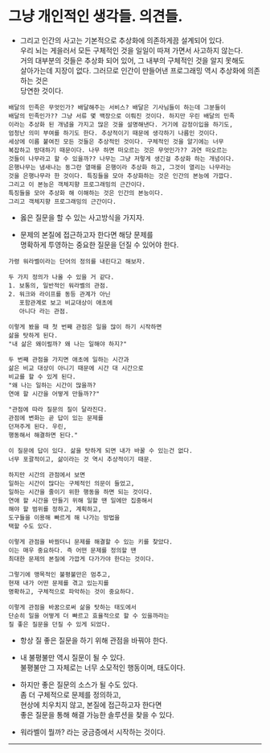 # 그냥 개인적인 생각들. 의견들.
* 그리고 인간의 사고는 기본적으로 추상화에 의존하게끔 설계되어 있다.   
우리 뇌는 게을러서 모든 구체적인 것을 일일이 따져 가면서 사고하지 않는다.    
거의 대부분의 것들은 추상화 되어 있어, 그 내부의 구체적인 것을 알지 못해도   
살아가는데 지장이 없다. 그러므로 인간이 만들어낸 프로그래밍 역시 추상화에 의존 하는 것은   
당연한 것이다.
```
배달의 민족은 무엇인가? 배달해주는 서비스? 배달은 기사님들이 하는데 그분들이   
배달의 민족인가?? 그냥 서류 몇 백장으로 이뤄진 것이다. 하지만 우린 배달의 민족   
이라는 추상화 된 개념을 가지고 많은 것을 설명해낸다. 거기에 감정이입을 하기도,   
엄청난 의미 부여를 하기도 한다. 추상적이기 때문에 생각하기 나름인 것이다.   
세상에 이름 붙여진 모든 것들은 추상적인 것이다. 구체적인 것을 알기에는 너무    
복잡하고 방대하기 때문이다. 나무 하면 떠오르는 것은 무엇인가?? 과연 떠오르는   
것들이 나무라고 할 수 있을까?? 나무는 그냥 저렇게 생긴걸 추상화 하는 개념이다.   
은행나무는 냄새나는 동그란 열매를 은행이라 추상화 하고, 그것이 열리는 나무라는    
것을 은행나무라 한 것이다. 특징들을 모아 추상화하는 것은 인간의 본능에 가깝다.    
그리고 이 본능은 객체지향 프로그래밍의 근간이다.      
특징들을 모아 추상화 해 이해하는 것은 인간의 본능이다.    
그리고 객체지향 프로그래밍의 근간이다.
```

* 옳은 질문을 할 수 있는 사고방식을 가지자.    

* 문제의 본질에 접근하고자 한다면 해당 문제를    
  명확하게 투영하는 중요한 질문을 던질 수 있어야 한다.   
  
```
가령 워라벨이라는 단어의 정의를 내린다고 해보자.    
         
두 가지 정의가 나올 수 있을 거 같다. 
1. 보통의, 일반적인 워라벨의 관점.  
2. 워크와 라이프를 동등 관계가 아닌   
   포함관계로 보고 비교대상이 애초에    
   아니다 라는 관점.
 
이렇게 봤을 때 첫 번째 관점은 일을 많이 하기 시작하면             
삶을 탓하게 된다.                               
"내 삶은 왜이럴까? 왜 나는 일해야 하지?"                  

두 번째 관점을 가지면 애초에 일하는 시간과                
삶은 비교 대상이 아니기 때문에 시간 대 시간으로                 
비교를 할 수 있게 된다.         
"왜 나는 일하는 시간이 많을까?        
연애 할 시간을 어떻게 만들까??"     

"관점에 따라 질문의 질이 달라진다.         
관점에 변화는 곧 답이 있는 문제를   
던져주게 된다. 우린,
행동해서 해결하면 된다."
                   
이 질문에 답이 있다. 삶을 탓하게 되면 내가 바꿀 수 있는건 없다.                   
너무 포괄적이고, 삶이라는 것 역시 추상적이기 때문.                     

하지만 시간의 관점에서 보면                              
일하는 시간이 많다는 구체적인 의문이 들었고,                      
일하는 시간을 줄이기 위한 행동을 하면 되는 것이다.              
연애 할 시간을 만들기 위해 일할 땐 일에만 집중해서                        
해야 할 범위를 정하고, 계획하고,      
도구들을 이용해 빠르게 해 나가는 방법을                   
택할 수도 있다.    
   
이렇게 관점을 바꿨더니 문제를 해결할 수 있는 키를 찾았다.     
이는 매우 중요하다. 즉 어떤 문제를 정의할 땐                     
최대한 문제의 본질에 가깝게 다가가야 한다는 것이다.          

그렇기에 맹목적인 불평불만은 멈추고,        
현재 내가 어떤 문제를 겪고 있는지를       
명확하고, 구체적으로 파악하는 것이 중요하다.        

이렇게 관점을 바꿈으로써 삶을 탓하는 태도에서      
단순히 일을 어떻게 더 빠르고 효율적으로 할 수 있을까라는          
질 좋은 질문을 던질 수 있게 되었다.     
``` 

* 항상 질 좋은 질문을 하기 위해 관점을 바꿔야 한다.         
 
* 내 불평불만 역시 질문이 될 수 있다.      
  불평불만 그 자체로는 너무 소모적인 행동이며, 태도이다.         
  
* 하지만 좋은 질문의 소스가 될 수도 있다.       
  좀 더 구체적으로 문제를 정의하고,        
  현상에 치우치지 않고, 본질에 접근하고자 한다면       
  좋은 질문을 통해 해결 가능한 솔루션을 찾을 수 있다.      
  
* 워라벨이 뭘까? 라는 궁금증에서 시작하는 것이다.        
***

